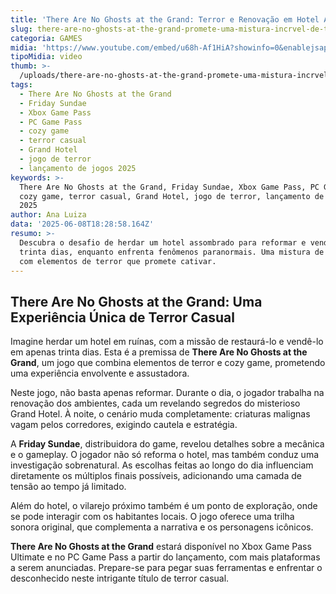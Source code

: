 ```yaml
---
title: 'There Are No Ghosts at the Grand: Terror e Renovação em Hotel Assombrado'
slug: there-are-no-ghosts-at-the-grand-promete-uma-mistura-incrvel-de-terror-casual
categoria: GAMES
midia: 'https://www.youtube.com/embed/u68h-Af1HiA?showinfo=0&enablejsapi=1'
tipoMidia: video
thumb: >-
  /uploads/there-are-no-ghosts-at-the-grand-promete-uma-mistura-incrvel-de-terror-casual-thumb.jpg
tags:
  - There Are No Ghosts at the Grand
  - Friday Sundae
  - Xbox Game Pass
  - PC Game Pass
  - cozy game
  - terror casual
  - Grand Hotel
  - jogo de terror
  - lançamento de jogos 2025
keywords: >-
  There Are No Ghosts at the Grand, Friday Sundae, Xbox Game Pass, PC Game Pass,
  cozy game, terror casual, Grand Hotel, jogo de terror, lançamento de jogos
  2025
author: Ana Luiza
data: '2025-06-08T18:28:58.164Z'
resumo: >-
  Descubra o desafio de herdar um hotel assombrado para reformar e vender em
  trinta dias, enquanto enfrenta fenômenos paranormais. Uma mistura de cozy game
  com elementos de terror que promete cativar.
---
```


## There Are No Ghosts at the Grand: Uma Experiência Única de Terror Casual

Imagine herdar um hotel em ruínas, com a missão de restaurá-lo e vendê-lo em apenas trinta dias. Esta é a premissa de **There Are No Ghosts at the Grand**, um jogo que combina elementos de terror e cozy game, prometendo uma experiência envolvente e assustadora.

Neste jogo, não basta apenas reformar. Durante o dia, o jogador trabalha na renovação dos ambientes, cada um revelando segredos do misterioso Grand Hotel. À noite, o cenário muda completamente: criaturas malignas vagam pelos corredores, exigindo cautela e estratégia.

A **Friday Sundae**, distribuidora do game, revelou detalhes sobre a mecânica e o gameplay. O jogador não só reforma o hotel, mas também conduz uma investigação sobrenatural. As escolhas feitas ao longo do dia influenciam diretamente os múltiplos finais possíveis, adicionando uma camada de tensão ao tempo já limitado.

Além do hotel, o vilarejo próximo também é um ponto de exploração, onde se pode interagir com os habitantes locais. O jogo oferece uma trilha sonora original, que complementa a narrativa e os personagens icônicos.

**There Are No Ghosts at the Grand** estará disponível no Xbox Game Pass Ultimate e no PC Game Pass a partir do lançamento, com mais plataformas a serem anunciadas. Prepare-se para pegar suas ferramentas e enfrentar o desconhecido neste intrigante título de terror casual.
